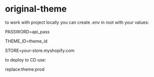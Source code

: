 # original-theme

to work with project locally you can create .env in root with your values:

PASSWORD=api_pass

THEME_ID=theme_id

STORE=your-store.myshopify.com


to deploy to CD use:

replace:theme:prod
